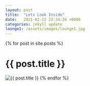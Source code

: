 ```yaml
---
layout: post
title:  "Lets Look Inside"
date:   2021-02-22 22:34:26 +0000
categories: jekyll update
lounge1: /assets/images/lounge1.jpg
---
```



{% for post in site.posts %}
<p><h1>{{ post.title }}</h1></p>
<img src="{{ post.lounge1 | prepend: site.baseurl }}" alt="{{ post.title }}" title="{{ post.title }}">
{% endfor %}